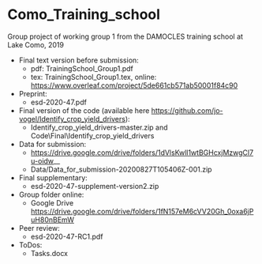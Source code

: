 # Como_Training_school

Group project of working group 1 from the DAMOCLES training school at Lake Como, 2019

- Final text version before submission:
	- pdf: TrainingSchool_Group1.pdf
	- tex: TrainingSchool_Group1.tex, online: https://www.overleaf.com/project/5de661cb571ab50001f84c90
- Preprint:
	- esd-2020-47.pdf
- Final version of the code (available here https://github.com/jo-vogel/Identify_crop_yield_drivers):
	- Identify_crop_yield_drivers-master.zip and Code\Final\Identify_crop_yield_drivers
- Data for submission:
	- https://drive.google.com/drive/folders/1dVlsKwll1wtBGHcxjMzwgCl7u-oidw__
	- Data/Data_for_submission-20200827T105406Z-001.zip
- Final supplementary:
	- esd-2020-47-supplement-version2.zip
- Group folder online:
	- Google Drive https://drive.google.com/drive/folders/1fN157eM6cVV20Gh_0oxa6jPuH80nBEmW
- Peer review:
	- esd-2020-47-RC1.pdf
- ToDos:
	- Tasks.docx